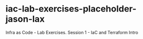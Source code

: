 # iac-lab-exercises-placeholder-jason-lax
Infra as Code - Lab Exercises. Session 1 - IaC and Terraform Intro
